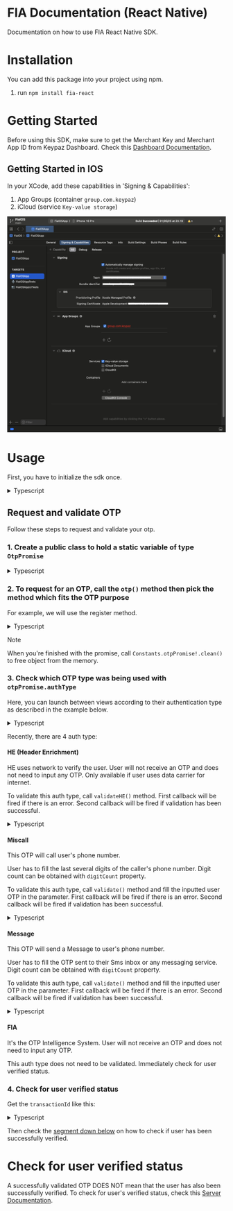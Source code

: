 # FIA Documentation (React Native)

Documentation on how to use FIA React Native SDK.

# Installation

You can add this package into your project using npm.

1. run `npm install fia-react`

# Getting Started

Before using this SDK, make sure to get the Merchant Key and Merchant App ID from Keypaz Dashboard. 
Check this [Dashboard Documentation](README.Dashboard.md#retrieve-your-merchant-key).

## Getting Started in IOS

In your XCode, add these capabilities in 'Signing & Capabilities':
1. App Groups (container `group.com.keypaz`)
2. iCloud (service `Key-value storage`)

![XCode Signing & Capabilities](images/xcode-signing-capabilities.png)

# Usage

First, you have to initialize the sdk once.

<details>
<summary>Typescript</summary>
 
```tsx
import FIA from "fia-react"

FIA.initialize("YOUR_MERCHANT_KEY", "YOUR_MERCHANT_APP_ID")
```

</details>

## Request and validate OTP

Follow these steps to request and validate your otp.

### 1. Create a public class to hold a static variable of type `OtpPromise`

<details>
<summary>Typescript</summary>

```tsx
import { OtpPromise } from "fia-react"

export class Constants {
	static otpPromise?: OtpPromise
}
```

</details>

### 2. To request for an OTP, call the `otp()` method then pick the method which fits the OTP purpose

For example, we will use the register method.

<details>
<summary>Typescript</summary>

```tsx
import FIA from "fia-react"

FIA.otp().register("PHONE_NUMBER", (promise) => {
	if (promise.hasException) {
		let error = promise.exception
		// handle failed OTP request here...
		return
	}

	Constants.otpPromise = promise
})
```
 
</details>

> [!NOTE]
> When you're finished with the promise, call `Constants.otpPromise!.clean()` to free object from the memory.

### 3. Check which OTP type was being used with `otpPromise.authType`

Here, you can launch between views according to their authentication type as described in the example below.

<details>
<summary>Typescript</summary>

```tsx
import { OtpAuthType } from "fia-react"

switch (Constants.otpPromise!.authType) {
  case OtpAuthType.He:
    // Navigate view to HE view...
    break
  case OtpAuthType.Miscall:
    // Navigate view to Miscall view...
    break
  case OtpAuthType.Message:
    // Navigate view to Message view...
    break
  case OtpAuthType.FIA:
    // Navigate view to FIA view...
    break
}
```
 
</details>

Recently, there are 4 auth type:

#### HE (Header Enrichment)

HE uses network to verify the user. User will not receive an OTP and does not need to input any OTP. Only available if user uses data carrier for internet.

To validate this auth type, call `validateHE()` method. 
First callback will be fired if there is an error. 
Second callback will be fired if validation has been successful.

<details>
<summary>Typescript</summary>

```tsx
Constants.otpPromise!.validateHE(
	(err) => {
		// handle error here...
	},
	() => {
		let transactionId = Constants.otpPromise!.transactionId
		// with the transactionId, check for the user verified status here...
	}
)
```
 
</details>

#### Miscall

This OTP will call user's phone number.

User has to fill the last several digits of the caller's phone number. Digit count can be obtained with `digitCount` property.

To validate this auth type, call `validate()` method and fill the inputted user OTP in the parameter.
First callback will be fired if there is an error.
Second callback will be fired if validation has been successful.

<details>
<summary>Typescript</summary>

```tsx
let digitCount = Constants.otpPromise!.digitCount

// validate OTP method
Constants.otpPromise!.validate(
  "USER_INPUTTED_OTP",
  (err) => {
    // handle error here...
  },
  () => {
    let transactionId = Constants.otpPromise!.transactionId
    // with the transactionId, check for the user verified status here...
  }
)
```
 
</details>

#### Message

This OTP will send a Message to user's phone number.

User has to fill the OTP sent to their Sms inbox or any messaging service. Digit count can be obtained with `digitCount` property.

To validate this auth type, call `validate()` method and fill the inputted user OTP in the parameter.
First callback will be fired if there is an error.
Second callback will be fired if validation has been successful.

<details>
<summary>Typescript</summary>

```tsx
let digitCount = Constants.otpPromise!.digitCount

Constants.otpPromise!.validate(
	"USER_INPUTTED_OTP",
	(err) => {
		// handle error here...
	},
	() => {
		let transactionId = Constants.otpPromise!.transactionId
		// with the transactionId, check for the user verified status here...
	}
)
```
 
</details>

#### FIA

It's the OTP Intelligence System. User will not receive an OTP and does not need to input any OTP.

This auth type does not need to be validated. Immediately check for user verified status.

### 4. Check for user verified status

Get the `transactionId` like this:

<details>
<summary>Typescript</summary>

```tsx
let transactionId = Constants.otpPromise!.transactionId
```
 
</details>

Then check the [segment down below](#check-for-user-verified-status) on how to check if user has been successfully verified.

# Check for user verified status

A successfully validated OTP DOES NOT mean that the user has also been successfully verified. 
To check for user's verified status, check this [Server Documentation](README.Server.md#check-for-user-verified-status).
